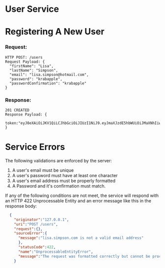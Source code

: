 # User Service

# Registering A New User

### Request:

    HTTP POST: /users
    Request Payload: {   
      "firstName": "Lisa",   
      "lastName": "Simpson",   
      "email": "lisa.simpson@hotmail.com",   
      "password": "krabapple",   
      "passwordConfirmation": "krabapple"
    }

### Response:

    201 CREATED
    Response Payload: {
      token:"eyJ0eXAiOiJKV1QiLCJhbGciOiJIUzI1NiJ9.eyJmaXJzdE5hbWUiOiJMaXNhIiwibGFzdE5hbWUiOiJTaW1wc29uIiwiZW1haWwiOiJsaXNhLnNpbXBzb25AaG90bWFpbC5jb20iLCJwYXNzd29yZENvbmZpcm1hdGlvbiI6ImtyYWJhcHBsZSIsInBhc3N3b3JkIjoia3JhYmFwcGxlIiwidXVpZCI6ImFlZmM1NTgwLWFjN2EtNDJkZC1iMmFlLTQzYWJmNjEzNjIwMiIsInBhc3N3b3JkU2FsdCI6IiQyYSQxMCRSd3RRdklIekVjZ0xSMXBPUU5na2FlIiwicGFzc3dvcmRIYXNoIjoiJDJhJDEwJFJ3dFF2SUh6RWNnTFIxcE9RTmdrYWVoM2gxeFkxdnI4RGR6YTI0eUtzQUhRVnRhdVhEdERtIiwiaWQiOjEzfQ.PIIDHKFCnY6xr6cZisHVHf3iM0ZKg1eSEgpmS4mboSc"
    }

# Service Errors

The following validations are enforced by the server:

1. A user's email must be unique
2. A user's password must have at least one character
3. A user's email address must be properly formatted
4. A Password and it's confirmation must match.

If any of the following conditions are not meet, the service will respond with an HTTP 422 Unprocessable Entity and an error message like this in the response body:

```json
  {
    "originator":"127.0.0.1",
    "uri":"POST /users",
    "request":{},
    "sourceError":{
      "message":"lisa.simpson.com is not a valid email address"
      },
      "statusCode":422,
      "name":"UnprocessableEntityError",
      "message":"The request was formatted correctly but cannot be processed in its current form."
    }
```
